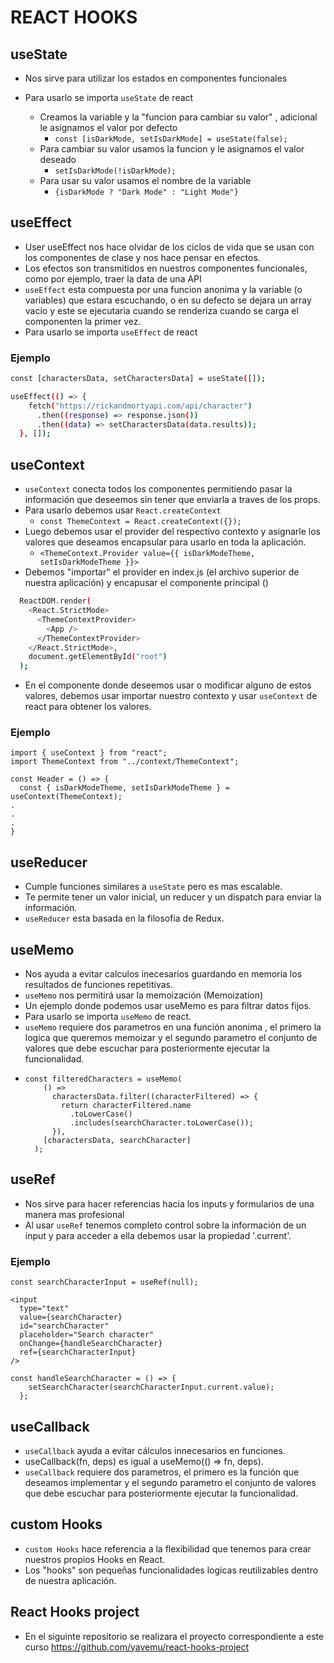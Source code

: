 # REACT HOOKS

## useState

- Nos sirve para utilizar los estados en componentes funcionales

- Para usarlo se importa `useState` de react
  - Creamos la variable y la "funcion para cambiar su valor" , adicional le asignamos el valor por defecto
    - `const [isDarkMode, setIsDarkMode] = useState(false);`
  - Para cambiar su valor usamos la funcion y le asignamos el valor deseado
    - `setIsDarkMode(!isDarkMode);`
  - Para usar su valor usamos el nombre de la variable
    - `{isDarkMode ? "Dark Mode" : "Light Mode"}`

## useEffect

- User useEffect nos hace olvidar de los ciclos de vida que se usan con los componentes de clase y nos hace pensar en efectos.
- Los efectos son transmitidos en nuestros componentes funcionales, como por ejemplo, traer la data de una API
- `useEffect` esta compuesta por una funcion anonima y la variable (o variables) que estara escuchando, o en su defecto se dejara un array vacio y este se ejecutaria cuando se renderiza cuando se carga el componenten la primer vez.
- Para usarlo se importa `useEffect` de react

### Ejemplo

```sh
const [charactersData, setCharactersData] = useState([]);

useEffect(() => {
    fetch("https://rickandmortyapi.com/api/character")
      .then((response) => response.json())
      .then((data) => setCharactersData(data.results));
  }, []);
```

## useContext

- `useContext` conecta todos los componentes permitiendo pasar la información que deseemos sin tener que enviarla a traves de los props.
- Para usarlo debemos usar `React.createContext`
  - `const ThemeContext = React.createContext({});`
- Luego debemos usar el provider del respectivo contexto y asignarle los valores que deseamos encapsular para usarlo en toda la aplicación.
  - `<ThemeContext.Provider value={{ isDarkModeTheme, setIsDarkModeTheme }}>`
- Debemos "importar" el provider en index.js (el archivo superior de nuestra aplicación) y encapusar el componente principal (<App/>)

```sh
  ReactDOM.render(
    <React.StrictMode>
      <ThemeContextProvider>
        <App />
      </ThemeContextProvider>
    </React.StrictMode>,
    document.getElementById("root")
  );
```

- En el componente donde deseemos usar o modificar alguno de estos valores, debemos usar importar nuestro contexto y usar `useContext` de react para obtener los valores.

### Ejemplo

```
import { useContext } from "react";
import ThemeContext from "../context/ThemeContext";

const Header = () => {
  const { isDarkModeTheme, setIsDarkModeTheme } = useContext(ThemeContext);
.
.
.
}
```

## useReducer

- Cumple funciones similares a `useState` pero es mas escalable.
- Te permite tener un valor inicial, un reducer y un dispatch para enviar la información.
- `useReducer` esta basada en la filosofia de Redux.

## useMemo

- Nos ayuda a evitar calculos inecesarios guardando en memoria los resultados de funciones repetitivas.
- `useMemo` nos permitirá usar la memoización (Memoization)
- Un ejemplo donde podemos usar useMemo es para filtrar datos fijos.
- Para usarlo se importa `useMemo` de react.
- `useMemo` requiere dos parametros en una función anonima , el primero la logica que queremos memoizar y el segundo parametro el conjunto de valores que debe escuchar para posteriormente ejecutar la funcionalidad.
- ```
  const filteredCharacters = useMemo(
      () =>
        charactersData.filter((characterFiltered) => {
          return characterFiltered.name
            .toLowerCase()
            .includes(searchCharacter.toLowerCase());
        }),
      [charactersData, searchCharacter]
    );
  ```

## useRef

- Nos sirve para hacer referencias hacia los inputs y formularios de una manera mas profesional
- Al usar `useRef` tenemos completo control sobre la información de un input y para acceder a ella debemos usar la propiedad '.current'.

### Ejemplo

```
const searchCharacterInput = useRef(null);

<input
  type="text"
  value={searchCharacter}
  id="searchCharacter"
  placeholder="Search character"
  onChange={handleSearchCharacter}
  ref={searchCharacterInput}
/>

const handleSearchCharacter = () => {
    setSearchCharacter(searchCharacterInput.current.value);
  };
```

## useCallback

- `useCallback` ayuda a evitar cálculos innecesarios en funciones.
- useCallback(fn, deps) es igual a useMemo(() => fn, deps).
- `useCallback` requiere dos parametros, el primero es la función que deseamos implementar y el segundo parametro el conjunto de valores que debe escuchar para posteriormente ejecutar la funcionalidad.

## custom Hooks

- `custom Hooks` hace referencia a la flexibilidad que tenemos para crear nuestros propios Hooks en React.
- Los "hooks" son pequeñas funcionalidades logicas reutilizables dentro de nuestra aplicación.

## React Hooks project

- En el siguinte repositorio se realizara el proyecto correspondiente a este curso https://github.com/yavemu/react-hooks-project
